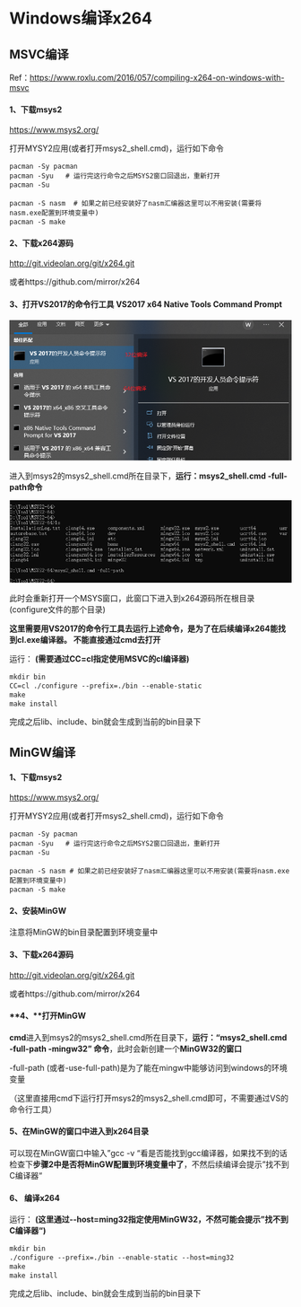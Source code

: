 # Windows编译x264

## MSVC编译

Ref：https://www.roxlu.com/2016/057/compiling-x264-on-windows-with-msvc

#### 1、下载msys2

https://www.msys2.org/



打开MYSY2应用(或者打开msys2_shell.cmd)，运行如下命令

```shell
pacman -Sy pacman
pacman -Syu   # 运行完这行命令之后MSYS2窗口回退出，重新打开
pacman -Su

pacman -S nasm  # 如果之前已经安装好了nasm汇编器这里可以不用安装(需要将nasm.exe配置到环境变量中)
pacman -S make
```



#### 2、下载x264源码

http://git.videolan.org/git/x264.git 

或者https://github.com/mirror/x264



#### 3、打开VS2017的命令行工具 VS2017 x64 Native Tools Command Prompt

![](windows编译篇.assets/打开VS命令行工具.png)



进入到msys2的msys2_shell.cmd所在目录下，**运行：msys2_shell.cmd  -full-path命令**

![](windows编译篇.assets/运行msys2.png)



此时会重新打开一个MSYS窗口，此窗口下进入到x264源码所在根目录(configure文件的那个目录)

**这里需要用VS2017的命令行工具去运行上述命令，是为了在后续编译x264能找到cl.exe编译器。 不能直接通过cmd去打开**



运行： **(需要通过CC=cl指定使用MSVC的cl编译器)**

```shell
mkdir bin
CC=cl ./configure --prefix=./bin --enable-static
make
make install
```

完成之后lib、include、bin就会生成到当前的bin目录下





## MinGW编译

#### 1、下载msys2

https://www.msys2.org/

打开MYSY2应用(或者打开msys2_shell.cmd)，运行如下命令

```shell
pacman -Sy pacman
pacman -Syu   # 运行完这行命令之后MSYS2窗口回退出，重新打开
pacman -Su

pacman -S nasm # 如果之前已经安装好了nasm汇编器这里可以不用安装(需要将nasm.exe配置到环境变量中)
pacman -S make
```



#### 2、安装MinGW

注意将MinGW的bin目录配置到环境变量中



#### 3、下载x264源码

http://git.videolan.org/git/x264.git 

或者https://github.com/mirror/x264



#### **4、**打开MinGW

**cmd**进入到msys2的msys2_shell.cmd所在目录下，**运行：“msys2_shell.cmd  -full-path -mingw32” 命令**，此时会新创建一个**MinGW32的窗口**

-full-path (或者-use-full-path)是为了能在mingw中能够访问到windows的环境变量

（这里直接用cmd下运行打开msys2的msys2_shell.cmd即可，不需要通过VS的命令行工具）

#### 5、在MinGW的窗口中进入到x264目录

可以现在MinGW窗口中输入”gcc -v “看是否能找到gcc编译器，如果找不到的话检查下**步骤2中是否将MinGW配置到环境变量中了**，不然后续编译会提示”找不到C编译器“



#### 6、 编译x264

运行： **(这里通过--host=ming32指定使用MinGW32，不然可能会提示”找不到C编译器“)**

```shell
mkdir bin
./configure --prefix=./bin --enable-static --host=ming32
make
make install
```

完成之后lib、include、bin就会生成到当前的bin目录下



